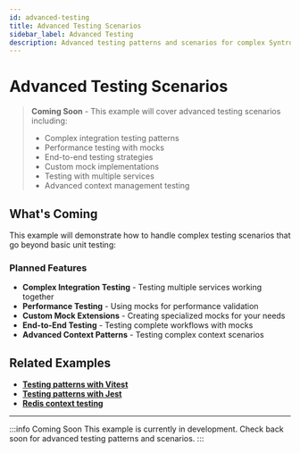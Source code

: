 ```yaml
---
id: advanced-testing
title: Advanced Testing Scenarios
sidebar_label: Advanced Testing
description: Advanced testing patterns and scenarios for complex SyntropyLog applications
---
```


# Advanced Testing Scenarios

> **Coming Soon** - This example will cover advanced testing scenarios including:
> 
> - Complex integration testing patterns
> - Performance testing with mocks
> - End-to-end testing strategies
> - Custom mock implementations
> - Testing with multiple services
> - Advanced context management testing

## What's Coming

This example will demonstrate how to handle complex testing scenarios that go beyond basic unit testing:

### Planned Features

- **Complex Integration Testing** - Testing multiple services working together
- **Performance Testing** - Using mocks for performance validation
- **Custom Mock Extensions** - Creating specialized mocks for your needs
- **End-to-End Testing** - Testing complete workflows with mocks
- **Advanced Context Patterns** - Testing complex context scenarios

## Related Examples

- **[Testing patterns with Vitest](./28-testing-patterns-vitest)**
- **[Testing patterns with Jest](./29-testing-patterns-jest)**
- **[Redis context testing](./30-testing-redis-context)**

---

:::info Coming Soon
This example is currently in development. Check back soon for advanced testing patterns and scenarios.
::: 